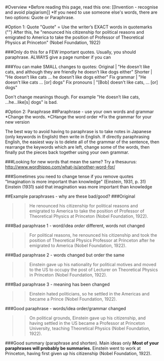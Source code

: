 #Overview
*Before reading this page, read this one: [[Invention - recognise and avoid plagiarism]]
*If you need to use someone else's words, there are two options: Quote or Paraphrase.
 
#Option 1: Quote
"Quote" = Use the writer’s EXACT words in quotemarks ("")
After this, he <blue>"</blue>renounced his citizenship for political reasons and emigrated to America to take the position of Professor of Theoretical Physics at Princeton<blue>"</blue> (Nobel Foundation, 1922)

###Only do this for a FEW important quotes.
Usually, you should paraphrase. ALWAYS give a page number if you can

###You can make SMALL changes to quotes:
Original			| "He doesn’t like cats, and although they are friendly he doesn’t like dogs either"
Shorter				| "He doesn’t like cats ... he doesn’t like dogs either"
Fix grammar			| "He doesn't like cats ... [or] dogs"
Fix pronouns		| "[Bob] doesn't like cats, ... [or] dogs"

Don't change meanings though. For example "He doesn’t like cats, ...he...like[s] dogs" is bad.


#Option 2: Paraphrase
##Paraphrase - use your own words and grammar
*Change the words.
*CHange the word order
*Fix the grammar for your new version

The best way to avoid having to paraphrase is to take notes in Japanese (only keywords in English) then write in English. If directly paraphrasing English, the easiest way is to delete all of the grammar of the sentence, then rearrange the keywords which are left, change some of the words, then finally put the pieces back together using your own grammar.

###Looking for new words that mean the same?
Try a thesaurus: http://www.wordhippo.com/what-is/another-word-for/

###Sometimes you need to change tense if you remove quotes
"Imagination <blue>is</blue> more important than knowledge" (Einstein, 1931, p. 31)
Einstein (1931) said that imagination <blue>was</blue> more important than knowledge


##Example paraphrases - why are these bad/good?
###Original
>><blue>He renounced his citizenship</blue> <green>for political reasons</green> and <purple>emigrated to America</purple> to <pink>take the position of Professor of Theoretical Physics at Princeton</pink> (Nobel Foundation, 1922).

###Bad paraphrase 1 - word/idea _order_ different, words not changed
>><green>For political reasons</green>, he <blue>renounced his citizenship</blue> and <pink> took the position of Theoretical Physics Professor at Princeton</pink> after he <purple>emigrated to America</purple> (Nobel Foundation, 1922).

###Bad paraphrase 2 - words changed but order the same
>>Einstein <blue>gave up his nationality</blue> for political <green>motives</green> and <purple>moved to the US</purple> to <pink>occupy the post of Lecturer on</pink> Theoretical Physics in Princeton (Nobel Foundation, 1922).

###Bad paraphrase 3 - meaning has been changed
>><red>Einstein hated politicians, so he settled in the Americas and became a Prince</red> (Nobel Foundation, 1922).

###Good paraphrase - words/idea order/grammar changed
>>On political grounds, Einstein gave up his citizenship, and having settled in the US became a Professor at Princeton University, teaching Theoretical Physics (Nobel Foundation, 1922).

###Good summary (paraphrase and shorten). Main ideas only
__Most of your paraphrases will probably be summaries.__
Einstein went to work at Princeton, having first given up his citizenship (Nobel Foundation, 1922).

